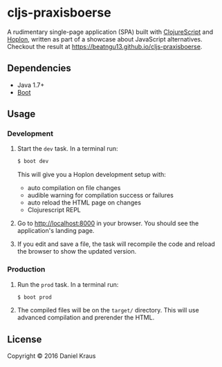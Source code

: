 # cljs-praxisboerse

A rudimentary single-page application (SPA) built with [ClojureScript](https://github.com/clojure/clojurescript) and [Hoplon](http://hoplon.io), written as part of a showcase about JavaScript alternatives. Checkout the result at https://beatngu13.github.io/cljs-praxisboerse.

## Dependencies

- Java 1.7+
- [Boot](http://boot-clj.com)

## Usage

### Development

1. Start the `dev` task. In a terminal run:
    ```bash
    $ boot dev
    ```
    This will give you a  Hoplon development setup with:
    - auto compilation on file changes
    - audible warning for compilation success or failures
    - auto reload the HTML page on changes
    - Clojurescript REPL

2. Go to [http://localhost:8000](http://localhost:8000) in your browser. You should see the application's landing page.

3. If you edit and save a file, the task will recompile the code and reload the browser to show the updated version.

### Production

1. Run the `prod` task. In a terminal run:
    ```bash
    $ boot prod
    ```

2. The compiled files will be on the `target/` directory. This will use advanced compilation and prerender the HTML.

## License

Copyright © 2016 Daniel Kraus
